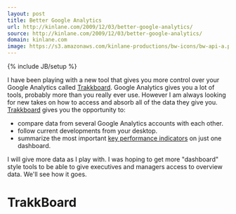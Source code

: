 ```yaml
---
layout: post
title: Better Google Analytics
url: http://kinlane.com/2009/12/03/better-google-analytics/
source: http://kinlane.com/2009/12/03/better-google-analytics/
domain: kinlane.com
image: https://s3.amazonaws.com/kinlane-productions/bw-icons/bw-api-a.png
---
```

{% include JB/setup %}

<p>
     I have been playing with a new tool that gives you more control over your Google Analytics called <a href="http://www.trakkboard.com/en">Trakkboard</a>. Google Analytics gives you a lot of tools, probably more than you really ever use. However I am always looking for new takes on how to access and absorb all of the data they give you. <a href="http://www.trakkboard.com/en">Trakkboard</a> gives you the opportunity to:
</p>
<ul class="mainlist">
     <li>compare data from several Google Analytics accounts with each other.
     </li>
     <li>follow current developments from your desktop.
     </li>
     <li>summarize the most important <a class="zem_slink" title="Key performance indicator" rel="wikipedia" href="http://en.wikipedia.org/wiki/Key_performance_indicator">key performance indicators</a> on just one dashboard.
     </li>
</ul>
<p>
     I will give more data as I play with. I was hoping to get more "dashboard" style tools to be able to give executives and managers access to overview data. We'll see how it goes.
</p>
<div id="_mcePaste" class="c1">
     <h1 class="grey">
          <span class="red">Trakk</span>Board
     </h1>
</div>